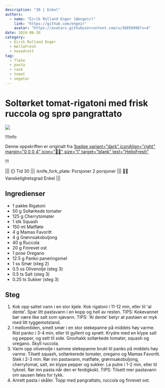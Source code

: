 ```yaml
---
description: "30 | Enkel"
authors:
  - name: "Eirik Rolland Enger (@engeir)"
    link: "https://github.com/engeir"
    avatar: "https://avatars.githubusercontent.com/u/38856990?v=4"
date: 2024-06-26
category:
  - Eirik Rolland Enger
  - HelloFresh
  - hovedrett
tag:
  - fløte
  - pasta
  - rask
  - tomat
  - vegetar
---
```


# Soltørket tomat-rigatoni med frisk ruccola og sprø pangrattato

![](/static/soltorket-tomat-rigatoni-med-frisk-ruccola-og-spro-pangrattato/soltorket-tomat-rigatoni-med-frisk-ruccola-og-spro-pangrattato.webp)

!!!info

Denne oppskriften er originalt fra
[!badge variant="dark" iconAlign="right" margin="0 0 0 4" icon=":cook:" size="l" target="blank" text="HelloFresh"](https://www.hellofresh.no/recipes/soltorket-tomat-rigatoni-65bb93fffb38871420c60705)

!!!

<!-- dprint-ignore-start -->
||| :timer_clock: Tid
30
||| :knife_fork_plate: Porsjoner
2 porsjoner
||| :cook: Vanskelighetsgrad
Enkel
|||
<!-- dprint-ignore-end -->

## Ingredienser

- 1 pakke Rigatoni
- 50 g Soltørkede tomater
- 125 g Cherrytomater
- 1 stk Squash
- 150 ml Matfløte
- 4 g Mamas Favoritt
- 4 g Grønnsaksbuljong
- 40 g Ruccola
- 20 g Finrevet ost
- 1 pose Oregano
- 12.5 g Panko paneringsmel
- 1 ss Smør (steg 2)
- 0.5 ss Olivenolje (steg 3)
- 0.5 ts Salt (steg 3)
- 0.25 ts Sukker (steg 3)

## Steg

1. Kok opp saltet vann i en stor kjele. Kok rigatoni i 11-12 min, eller til 'al dente'. Spar litt pastavann i en kopp og hell av resten. TIPS: Kokevannet bør være like salt som sjøvann. TIPS: 'Al dente' betyr at pastaen er myk med litt tyggemotstand.
2. I mellomtiden, smelt smør i en stor stekepanne på middels høy varme. Rist panko i 3-4 min, eller til gyllent og sprøtt. Krydre med en klype salt og pepper, og sett til side. Grovhakk soltørkede tomater, squash og oregano. Skyll ruccola.
3. Varm opp olivenolje i samme stekepanne brukt til panko på middels høy varme. Tilsett squash, soltørkerede tomater, oregano og Mamas Favoritt. Stek i 2-3 min. Rør inn pastavann, matfløte, grønnsaksbuljong, cherrytomat, salt, en klype pepper og sukker. La putre i 1-2 min, eller til tyknet. Rør inn pasta når den er ferdigkokt. TIPS: Tilsett mer pastavann om sausen føles for tykk.
4. Anrett pasta i skåler. Topp med pangrattato, ruccola og finrevet ost.

<script type="application/ld+json">
{
  "author": {
    "@type": "Person",
    "name": "HelloFresh",
    "url": "https://www.hellofresh.no/recipes/soltorket-tomat-rigatoni-65bb93fffb38871420c60705"
  },
  "description": "Pasta rigatoni er kjent for å være en ekte sausetyv, og du kan glede deg til et fyldig og mettende måltid i kveld. Vi lager en herlig saus med squash, soltørket tomat, oregano, fløte, cherrytomater og vår egen krydderblanding som vi kaller Mamas Favoritt. Vi topper med sprø pangrattato, fersk rucola og revet ost.",
  "image": "https://img.hellofresh.com/f_auto,fl_lossy,h_640,q_auto,w_1200/hellofresh_s3/image/HF_Y23_R28_W42_SE_R17060-2_Main_low-f63ebbee.jpg",
  "keywords": [
    "Superrask",
    "Rask",
    "Vegetar"
  ],
  "site_name": "HelloFresh",
  "@context": "https://schema.org",
  "@type": "Recipe",
  "recipeCategory": "",
  "cookTime": 15,
  "recipeCuisine": "Italienske",
  "publisher": {
    "@type": "Organization",
    "name": "hellofresh.com"
  },
  "recipeIngredient": [
    "1 pakke Rigatoni",
    "50 g Soltørkede tomater",
    "125 g Cherrytomater",
    "1 stk Squash",
    "150 ml Matfløte",
    "4 g Mamas Favoritt",
    "4 g Grønnsaksbuljong",
    "40 g Ruccola",
    "20 g Finrevet ost",
    "1 pose Oregano",
    "12.5 g Panko paneringsmel",
    "1 ss Smør (steg 2)",
    "0.5 ss Olivenolje (steg 3)",
    "0.5 ts Salt (steg 3)",
    "0.25 ts Sukker (steg 3)"
  ],
  "recipeInstructions": [
    {
      "@type": "HowToStep",
      "text": "Kok opp saltet vann i en stor kjele. Kok rigatoni i 11-12 min, eller til 'al dente'. Spar litt pastavann i en kopp og hell av resten. TIPS: Kokevannet bør være like salt som sjøvann. TIPS: 'Al dente' betyr at pastaen er myk med litt tyggemotstand."
    },
    {
      "@type": "HowToStep",
      "text": "I mellomtiden, smelt smør i en stor stekepanne på middels høy varme. Rist panko i 3-4 min, eller til gyllent og sprøtt. Krydre med en klype salt og pepper, og sett til side. Grovhakk soltørkede tomater, squash og oregano. Skyll ruccola."
    },
    {
      "@type": "HowToStep",
      "text": "Varm opp olivenolje i samme stekepanne brukt til panko på middels høy varme. Tilsett squash, soltørkerede tomater, oregano og Mamas Favoritt. Stek i 2-3 min. Rør inn pastavann, matfløte, grønnsaksbuljong, cherrytomat, salt, en klype pepper og sukker. La putre i 1-2 min, eller til tyknet. Rør inn pasta når den er ferdigkokt. TIPS: Tilsett mer pastavann om sausen føles for tykk."
    },
    {
      "@type": "HowToStep",
      "text": "Anrett pasta i skåler. Topp med pangrattato, ruccola og finrevet ost."
    }
  ],
  "inLanguage": "nb-NO",
  "nutrition": {
    "@type": "NutritionInformation",
    "calories": "683 kcal",
    "fatContent": "29.3 g",
    "saturatedFatContent": "15.4 g",
    "carbohydrateContent": "81.2 g",
    "sugarContent": "13.3 g",
    "proteinContent": "21.6 g",
    "sodiumContent": "424.4 mg",
    "servingSize": "418"
  },
  "prepTime": 15,
  "name": "Soltørket tomat-rigatoni med frisk ruccola og sprø pangrattato",
  "totalTime": 30,
  "recipeYield": "2 porsjoner",
  "pattern": "soltorket-tomat-rigatoni-med-frisk-ruccola-og-spro-pangrattato"
}
</script>
